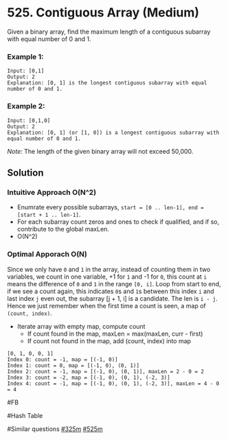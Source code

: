# 525. Contiguous Array (Medium)

Given a binary array, find the maximum length of a contiguous subarray with equal number of 0 and 1.

### Example 1:
```
Input: [0,1]
Output: 2
Explanation: [0, 1] is the longest contiguous subarray with equal number of 0 and 1.
```
### Example 2:
```
Input: [0,1,0]
Output: 2
Explanation: [0, 1] (or [1, 0]) is a longest contiguous subarray with equal number of 0 and 1.
```
*Note:* The length of the given binary array will not exceed 50,000.

## Solution
### Intuitive Approach O(N^2)
- Enumrate every possible subarrays, `start = [0 .. len-1], end = [start + 1 .. len-1]`.
- For each subarray count zeros and ones to check if qualified, and if so, contribute to the global maxLen.
- O(N^2)

### Optimal Apporach O(N)
Since we only have `0` and `1` in the array, instead of counting them in two variables, we count in one variable, +1 for `1` and -1 for `0`, this count at `i` means the difference of `0` and `1` in the range `[0, i]`. Loop from start to end, if we see a count again, this indicates `0`s and `1`s between this index `i` and last index `j` even out, the subarray [j + 1, i] is a candidate. The len is `i - j`. Hence we just remember when the first time a count is seen, a map of `(count, index)`.
- Iterate array with empty map, compute count
  - If count found in the map, maxLen = max(maxLen, curr - first)
  - If count not found in the map, add (count, index) into map
```
[0, 1, 0, 0, 1]
Index 0: count = -1, map = [(-1, 0)]
Index 1: count = 0, map = [(-1, 0), (0, 1)]
Index 2: count = -1, map = [(-1, 0), (0, 1)], maxLen = 2 - 0 = 2
Index 3: count = -2, map = [(-1, 0), (0, 1), (-2, 3)]
Index 4: count = -1, map = [(-1, 0), (0, 1), (-2, 3)], maxLen = 4 - 0 = 4
```

#FB

#Hash Table

#Similar questions [#325m](../p325m/README.md) [#525m](../p525m/README.md)
